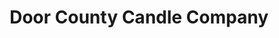---
title: "Door County Candle Company"
url: /sturgeon-bay/door-county-candle-company/
shop: Kerzen
---